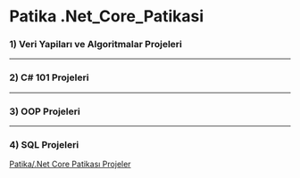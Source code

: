 # Patika .Net_Core_Patikasi 
### 1) Veri Yapiları ve Algoritmalar Projeleri
****
### 2) C# 101 Projeleri
****
### 3) OOP Projeleri
****
### 4) SQL Projeleri
[Patika/.Net Core Patikası Projeler](www.patika.dev) 
